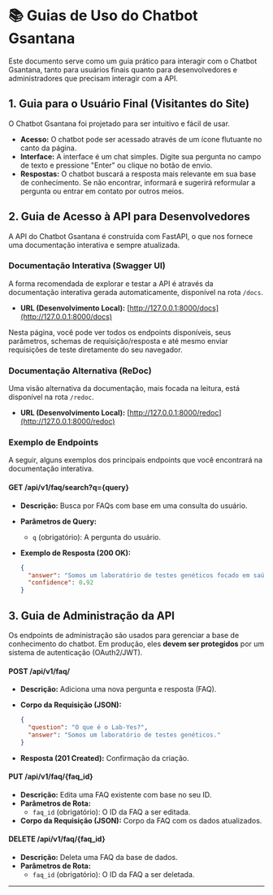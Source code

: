 # 📚 Guias de Uso do Chatbot Gsantana

Este documento serve como um guia prático para interagir com o Chatbot Gsantana, tanto para usuários finais quanto para desenvolvedores e administradores que precisam interagir com a API.

## 1. Guia para o Usuário Final (Visitantes do Site)

O Chatbot Gsantana foi projetado para ser intuitivo e fácil de usar.

*   **Acesso:** O chatbot pode ser acessado através de um ícone flutuante no canto da página.
*   **Interface:** A interface é um chat simples. Digite sua pergunta no campo de texto e pressione "Enter" ou clique no botão de envio.
*   **Respostas:** O chatbot buscará a resposta mais relevante em sua base de conhecimento. Se não encontrar, informará e sugerirá reformular a pergunta ou entrar em contato por outros meios.

## 2. Guia de Acesso à API para Desenvolvedores

A API do Chatbot Gsantana é construída com FastAPI, o que nos fornece uma documentação interativa e sempre atualizada.

### Documentação Interativa (Swagger UI)

A forma recomendada de explorar e testar a API é através da documentação interativa gerada automaticamente, disponível na rota `/docs`.

*   **URL (Desenvolvimento Local):** [http://127.0.0.1:8000/docs](http://127.0.0.1:8000/docs)

Nesta página, você pode ver todos os endpoints disponíveis, seus parâmetros, schemas de requisição/resposta e até mesmo enviar requisições de teste diretamente do seu navegador.

### Documentação Alternativa (ReDoc)

Uma visão alternativa da documentação, mais focada na leitura, está disponível na rota `/redoc`.

*   **URL (Desenvolvimento Local):** [http://127.0.0.1:8000/redoc](http://127.0.0.1:8000/redoc)

### Exemplo de Endpoints

A seguir, alguns exemplos dos principais endpoints que você encontrará na documentação interativa.

#### **GET /api/v1/faq/search?q={query}**

*   **Descrição:** Busca por FAQs com base em uma consulta do usuário.
*   **Parâmetros de Query:**
    *   `q` (obrigatório): A pergunta do usuário.
*   **Exemplo de Resposta (200 OK):**

    ```json
    {
      "answer": "Somos um laboratório de testes genéticos focado em saúde e bem-estar.",
      "confidence": 0.92
    }
    ```

## 3. Guia de Administração da API

Os endpoints de administração são usados para gerenciar a base de conhecimento do chatbot. Em produção, eles **devem ser protegidos** por um sistema de autenticação (OAuth2/JWT).

#### **POST /api/v1/faq/**

*   **Descrição:** Adiciona uma nova pergunta e resposta (FAQ).
*   **Corpo da Requisição (JSON):**

    ```json
    {
      "question": "O que é o Lab-Yes?",
      "answer": "Somos um laboratório de testes genéticos."
    }
    ```

*   **Resposta (201 Created):** Confirmação da criação.

#### **PUT /api/v1/faq/{faq_id}**

*   **Descrição:** Edita uma FAQ existente com base no seu ID.
*   **Parâmetros de Rota:**
    *   `faq_id` (obrigatório): O ID da FAQ a ser editada.
*   **Corpo da Requisição (JSON):** Corpo da FAQ com os dados atualizados.

#### **DELETE /api/v1/faq/{faq_id}**

*   **Descrição:** Deleta uma FAQ da base de dados.
*   **Parâmetros de Rota:**
    *   `faq_id` (obrigatório): O ID da FAQ a ser deletada.

---